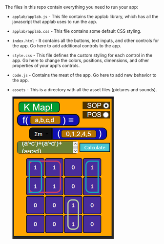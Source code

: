 
The files in this repo contain everything you need to run your app:

* `applab/applab.js` - This file contains the applab library, which has all the javascript that applab uses to run the app.

* `applab/applab.css` - This file contains some default CSS styling.

* `index.html` - It contains all the buttons, text inputs, and other controls for the app. Go here to add additional controls to the app.

* `style.css` - This file defines the custom styling for each control in the app. Go here to change the colors, positions, dimensions, and other properties of your app's controls.

* `code.js` - Contains the meat of the app. Go here to add new behavior to the app.

* `assets` - This is a directory with all the asset files (pictures and sounds).

  ![ScreenShot](/1.png)
